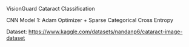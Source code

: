 VisionGuard Cataract Classification 

CNN Model 1: Adam Optimizer + Sparse Categorical Cross Entropy 


Dataset: https://www.kaggle.com/datasets/nandanp6/cataract-image-dataset
